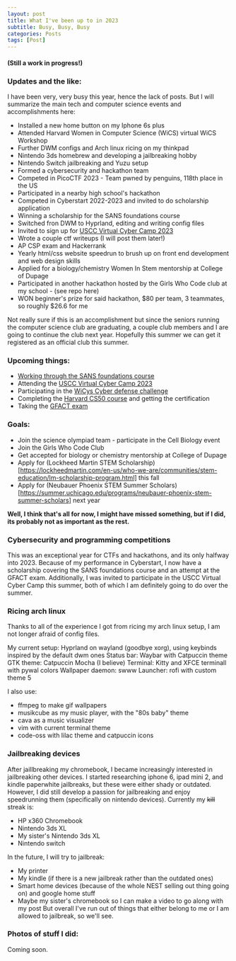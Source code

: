 ```yaml
---
layout: post
title: What I've been up to in 2023 
subtitle: Busy, Busy, Busy
categories: Posts
tags: [Post]
---
```

#### (Still a work in progress!)
### Updates and the like:

I have been very, very busy this year, hence the lack of posts. But I will summarize the main tech and computer science events and accomplishments here:

- Installed a new home button on my Iphone 6s plus
- Attended Harvard Women in Computer Science (WiCS) virtual WiCS Workshop
- Further DWM configs and Arch linux ricing on my thinkpad
- Nintendo 3ds homebrew and developing a jailbreaking hobby
- Nintendo Switch jailbreaking and Yuzu setup
- Formed a cybersecurity and hackathon team
- Competed in PicoCTF 2023 - Team pwned by penguins, 118th place in the US
- Participated in a nearby high school's hackathon
- Competed in Cyberstart 2022-2023 and invited to do scholarship application
- Winning a scholarship for the SANS foundations course
- Switched fron DWM to Hyprland, editing and writing config files 
- Invited to sign up for [USCC Virtual Cyber Camp 2023](https://www.uscyberchallenge.org/cyber-camps) 
- Wrote a couple ctf writeups (I will post them later!)
- AP CSP exam and Hackerrank
- Yearly html/css website speedrun to brush up on front end development and web design skills
- Applied for a biology/chemistry Women In Stem mentorship at College of Dupage 
- Participated in another hackathon hosted by the Girls Who Code club at my school - (see repo here)
- WON beginner's prize for said hackathon, $80 per team, 3 teammates, so roughly $26.6 for me

Not really sure if this is an accomplishment but since the seniors running the computer science club are graduating, a couple club members and I are going to continue the club next year. Hopefully this summer we can get it registered as an official club this summer. 

### Upcoming things:
- [Working through the SANS foundations course](https://www.sans.org/cyber-security-courses/foundations/)
- Attending the [USCC Virtual Cyber Camp 2023](https://www.uscyberchallenge.org/cyber-camps)
- Participating in the [WiCys Cyber defense challenge](https://www.wicys.org/benefits/cyber-defense-challenge-made-possible-by-target/)
- Completing the [Harvard CS50 course](https://pll.harvard.edu/course/cs50-introduction-computer-science?delta=0) and getting the certification
- Taking the [GFACT exam](https://www.giac.org/certifications/foundational-cybersecurity-technologies-gfact/)

### Goals:
- Join the science olympiad team - participate in the Cell Biology event
- Join the Girls Who Code Club
- Get accepted for biology or chemistry mentorship at College of Dupage
- Apply for (Lockheed Martin STEM Scholarship)[https://lockheedmartin.com/en-us/who-we-are/communities/stem-education/lm-scholarship-program.html] this fall
- Apply for (Neubauer Phoenix STEM Summer Scholars)[https://summer.uchicago.edu/programs/neubauer-phoenix-stem-summer-scholars] next year


**Well, I think that's all for now, I might have missed something, but if I did, its probably not as important as the rest.**



### Cybersecurity and programming competitions
This was an exceptional year for CTFs and hackathons, and its only halfway into 2023. Because of my performance in Cyberstart, I now have a scholarship covering the SANS foundations course and an attempt at the GFACT exam. Additionally, I was invited to participate in the USCC Virtual Cyber Camp this summer, both of which I am definitely going to do over the summer. 

### Ricing arch linux
Thanks to all of the experience I got from ricing my arch linux setup, I am not longer afraid of config files.

My current setup:
Hyprland on wayland (goodbye xorg), using keybinds inspired by the default dwm ones
Status bar: Waybar with Catpuccin theme
GTK theme: Catpuccin Mocha (I believe)
Terminal: Kitty and XFCE terminall with pywal colors
Wallpaper daemon: swww
Launcher: rofi with custom theme 5

I also use:
- ffmpeg to make gif wallpapers
- musikcube as my music player, with the "80s baby" theme
- cava as a music visualizer
- vim with current terminal theme
- code-oss with lilac theme and catpuccin icons

### Jailbreaking devices 
After jaillbreaking my chromebook, I became increasingly interested in jailbreaking other devices. I started researching iphone 6, ipad mini 2, and kindle paperwhite jailbreaks, but these were either shady or outdated. 
However, I did still develop a passion for jailbreaking and enjoy speedrunning them (specifically on nintendo devices). Currently my ~~kill~~ streak is:
- HP x360 Chromebook
- Nintendo 3ds XL
- My sister's Nintendo 3ds XL
- Nintendo switch 

In the future, I will try to jailbreak:
- My printer
- My kindle (if there is a new jailbreak rather than the outdated ones)
- Smart home devices (because of the whole NEST selling out thing going on) and google home stuff
- Maybe my sister's chromebook so I can make a video to go along with my post
But overall I've run out of things that either belong to me or I am allowed to jailbreak, so we'll see. 

### Photos of stuff I did:
Coming soon. 
